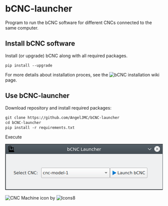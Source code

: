 # bCNC-launcher
Program to run the bCNC software for different CNCs connected to the same computer.

## Install bCNC software

Install (or upgrade) bCNC along with all required packages.

    pip install --upgrade 
    
For more details about installation proces, see the ![bCNC installation](https://github.com/vlachoudis/bCNC/wiki/Installation) wiki page.

## Use bCNC-launcher

Download repository and install required packages:

    git clone https://github.com/AngelJMC/bCNC-launcher
    cd bCNC-launcher
    pip install -r requirements.txt

Execute 

![Employee data](/doc/app-main.png "Employee Data title")
    
![CNC Machine](https://icons8.com/icon/1545/cnc-machine) icon by ![Icons8](https://icons8.com)

